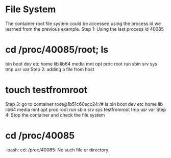 # File System

The container root file system could be accessed using the process id we learned from the previous example.
Step 1: Using the last process id 40085
# cd /proc/40085/root; ls
bin  boot  dev  etc  home  lib  lib64  media  mnt  opt  proc  root  run  sbin  srv  sys  tmp  usr  var 
Step 2: adding a file from host
# touch testfromroot
Step 3: go to container
root@1b51c60ecc24:/# ls
bin  boot  dev  etc  home  lib  lib64  media  mnt  opt  proc  root  run  sbin  srv  sys  testfromroot  tmp  usr  var
Step 4: Stop the container and check the file system
# cd /proc/40085
-bash: cd: /proc/40085: No such file or directory
